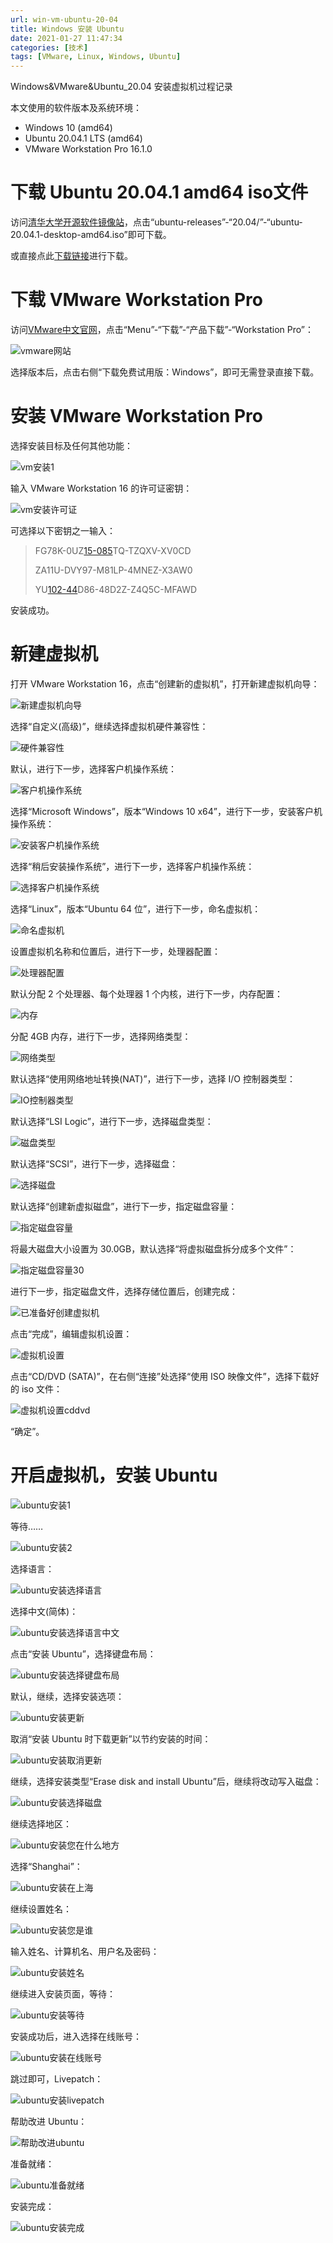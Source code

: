 ```yaml
---
url: win-vm-ubuntu-20-04
title: Windows 安装 Ubuntu
date: 2021-01-27 11:47:34
categories: [技术]
tags: [VMware, Linux, Windows, Ubuntu]
---
```


Windows&VMware&Ubuntu_20.04 安装虚拟机过程记录

<!--more-->

本文使用的软件版本及系统环境：

- Windows 10 (amd64)
- Ubuntu 20.04.1 LTS (amd64)
- VMware Workstation Pro 16.1.0

# 下载 Ubuntu 20.04.1 amd64 iso文件

访问[清华大学开源软件镜像站](https://mirrors.tuna.tsinghua.edu.cn)，点击“ubuntu-releases”-“20.04/”-“ubuntu-20.04.1-desktop-amd64.iso”即可下载。

或直接点此[下载链接](https://mirrors.tuna.tsinghua.edu.cn/ubuntu-releases/20.04/ubuntu-20.04.1-desktop-amd64.iso)进行下载。

# 下载 VMware Workstation Pro

访问[VMware中文官网](https://www.vmware.com/cn.html)，点击“Menu”-“下载”-“产品下载”-“Workstation Pro”：

![vmware网站](https://i0.hdslb.com/bfs/album/560f1eacfcfa7061703d67b733f73e41d5255eb9.png)

选择版本后，点击右侧“下载免费试用版：Windows”，即可无需登录直接下载。

# 安装 VMware Workstation Pro

选择安装目标及任何其他功能：

![vm安装1](https://i0.hdslb.com/bfs/album/23b56058747d9145ef73cd5bb1f5e6f2a7e3dca8.png)

输入 VMware Workstation 16 的许可证密钥：

![vm安装许可证](https://i0.hdslb.com/bfs/album/8eaad1b1e988e81c04c6e675c56c62e3f497a125.png)

可选择以下密钥之一输入：

> FG78K-0UZ[15-085](tel:15-085)TQ-TZQXV-XV0CD
>
> ZA11U-DVY97-M81LP-4MNEZ-X3AW0
>
> YU[102-44](tel:102-44)D86-48D2Z-Z4Q5C-MFAWD

安装成功。

# 新建虚拟机

打开 VMware Workstation 16，点击“创建新的虚拟机”，打开新建虚拟机向导：

![新建虚拟机向导](https://i0.hdslb.com/bfs/album/8bca47307208017cfa0f29889a20673a4fca756e.png)

选择“自定义(高级)”，继续选择虚拟机硬件兼容性：

![硬件兼容性](https://i0.hdslb.com/bfs/album/e8bfbbd9936af6b5a4c0532c3c20e0b5438d8d13.png)

默认，进行下一步，选择客户机操作系统：

![客户机操作系统](https://i0.hdslb.com/bfs/album/0acf061340d2dabe264f8936799b5d348c6ec913.png)

选择“Microsoft Windows”，版本“Windows 10 x64”，进行下一步，安装客户机操作系统：

![安装客户机操作系统](https://i0.hdslb.com/bfs/album/54a6a8eee89120992397cb0815c36ebf5f50be6b.png)

选择“稍后安装操作系统”，进行下一步，选择客户机操作系统：

![选择客户机操作系统](https://i0.hdslb.com/bfs/album/496002920037d911cecb25ef3966c7d248445056.png)

选择“Linux”，版本“Ubuntu 64 位”，进行下一步，命名虚拟机：

![命名虚拟机](https://i0.hdslb.com/bfs/album/06f86a9ed844a6f6c2ae194063fc0ca9468e2cd9.png)

设置虚拟机名称和位置后，进行下一步，处理器配置：

![处理器配置](https://i0.hdslb.com/bfs/album/1f74553c7228772de041fdf4ed58ceb5424f3ce5.png)

默认分配 2 个处理器、每个处理器 1 个内核，进行下一步，内存配置：

![内存](https://i0.hdslb.com/bfs/album/7d15c3ab6978621a043dc8b51f73f3e41b7ede8a.png)

分配 4GB 内存，进行下一步，选择网络类型：

![网络类型](https://i0.hdslb.com/bfs/album/efd0ed3620c0c00b1c1bafe225924ddd797b5100.png)

默认选择“使用网络地址转换(NAT)”，进行下一步，选择 I/O 控制器类型：

![IO控制器类型](https://i0.hdslb.com/bfs/album/0cbc4d5cdd574b5617e7b82e14118e0aee62f878.png)

默认选择“LSI Logic”，进行下一步，选择磁盘类型：

![磁盘类型](https://i0.hdslb.com/bfs/album/fc3da892c6b593a2820fb8157527e11391299dc3.png)

默认选择“SCSI”，进行下一步，选择磁盘：

![选择磁盘](https://i0.hdslb.com/bfs/album/f151487de46aac5fa6647698245e7f532a48cd43.png)

默认选择“创建新虚拟磁盘”，进行下一步，指定磁盘容量：

![指定磁盘容量](https://i0.hdslb.com/bfs/album/f0a018da710e79ee96dde9984e39fc31ad376cec.png)

将最大磁盘大小设置为 30.0GB，默认选择“将虚拟磁盘拆分成多个文件”：

![指定磁盘容量30](https://i0.hdslb.com/bfs/album/0d5613d00f92ae854caf581faaea9a0f65f04929.png)

进行下一步，指定磁盘文件，选择存储位置后，创建完成：

![已准备好创建虚拟机](https://i0.hdslb.com/bfs/album/1ceb210b6f6ebeda892fc2b664f9f1aff25df488.png)

点击“完成”，编辑虚拟机设置：

![虚拟机设置](https://i0.hdslb.com/bfs/album/2afbde8b29b3a3f04452d01f68053864551d8e29.png)

点击“CD/DVD (SATA)”，在右侧“连接”处选择“使用 ISO 映像文件”，选择下载好的 iso 文件：

![虚拟机设置cddvd](https://i0.hdslb.com/bfs/album/c25afdfd97ebaee901169c2c9f3d6a2bc5f961a7.png)

“确定”。

# 开启虚拟机，安装 Ubuntu

![ubuntu安装1](https://i0.hdslb.com/bfs/album/8ea0a7a6e510b062aca4fd962011a14c6f848e43.png)

等待……

![ubuntu安装2](https://i0.hdslb.com/bfs/album/a0ecd7c53749814bc8279c2b458da516fb45aa56.png)

选择语言：

![ubuntu安装选择语言](https://i0.hdslb.com/bfs/album/eca2a8324d3ff7e031c31b0d9bdc4ffc9df29f74.png)

选择中文(简体)：

![ubuntu安装选择语言中文](https://i0.hdslb.com/bfs/album/79db6fc0a677a6a1cb48ef331c379a6b88b54670.png)

点击“安装 Ubuntu”，选择键盘布局：

![ubuntu安装选择键盘布局](https://i0.hdslb.com/bfs/album/5d85f9dd08c5ea80d37e6f6d18d7bb45c88c9bc9.png)

默认，继续，选择安装选项：

![ubuntu安装更新](https://i0.hdslb.com/bfs/album/c110d12d1cd072e88be16ac5a34406223b655c45.png)

取消“安装 Ubuntu 时下载更新”以节约安装的时间：

![ubuntu安装取消更新](https://i0.hdslb.com/bfs/album/feb029a0ee2da3134ed76e4ee09fdce7d3637324.png)

继续，选择安装类型“Erase disk and install Ubuntu”后，继续将改动写入磁盘：

![ubuntu安装选择磁盘](https://i0.hdslb.com/bfs/album/fed9000fe86cd082b790f9c6a550d857ec155d64.png)

继续选择地区：

![ubuntu安装您在什么地方](https://i0.hdslb.com/bfs/album/30a99d70eadc36be81ec9a426c55b1dbbdb4b6f5.png)

选择“Shanghai”：

![ubuntu安装在上海](https://i0.hdslb.com/bfs/album/d81cdea6a8fd2b2b40325fb3cae12a56d179fd2b.png)

继续设置姓名：

![ubuntu安装您是谁](https://i0.hdslb.com/bfs/album/9fdc9e5c9008849fec14e4031a6ca4739f91764e.png)

输入姓名、计算机名、用户名及密码：

![ubuntu安装姓名](https://i0.hdslb.com/bfs/album/91d0616b749a1ddf271c393a3789715667358e98.png)

继续进入安装页面，等待：

![ubuntu安装等待](https://i0.hdslb.com/bfs/album/0c083da0b9c37a20b9003412c3c9af3e7723bcab.png)

安装成功后，进入选择在线账号：

![ubuntu安装在线账号](https://i0.hdslb.com/bfs/album/254749064ba908cd06438b10526e5349b7d70a0b.png)

跳过即可，Livepatch：

![ubuntu安装livepatch](https://i0.hdslb.com/bfs/album/8c6fcc149c02346c54b162ce75148ec6316be10a.png)

帮助改进 Ubuntu：

![帮助改进ubuntu](https://i0.hdslb.com/bfs/album/6f929f84b3ecec15159a6eaeab94ba6d9db30bc3.png)

准备就绪：

![ubuntu准备就绪](https://i0.hdslb.com/bfs/album/44f310282174d7a62ff91fdd7d5b2f87ffee93d5.png)

安装完成：

![ubuntu安装完成](https://i0.hdslb.com/bfs/album/6af1cdc79fcf978597dfff7a83f476e311b2ab6c.png)
